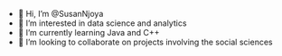 - 👋 Hi, I’m @SusanNjoya
- 👀 I’m interested in data science and analytics
- 🌱 I’m currently learning Java and C++
- 💞️ I’m looking to collaborate on projects involving the social sciences 

<!---
SusanNjoya/SusanNjoya is a ✨ special ✨ repository because its `README.md` (this file) appears on your GitHub profile.
You can click the Preview link to take a look at your changes.
--->
